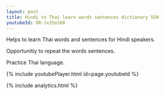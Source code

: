 ```yaml
---
layout: post
title: Hindi to Thai learn words sentences dictionary 550 
youtubeId: DR-Jx3SolK8
---
```

 
 
Helps to learn Thai words and sentences for Hindi speakers.

Opportunitiy to repeat the words sentences. 

Practice Thai language. 
 
{% include youtubePlayer.html id=page.youtubeId %}
 
 
{% include analytics.html %}
